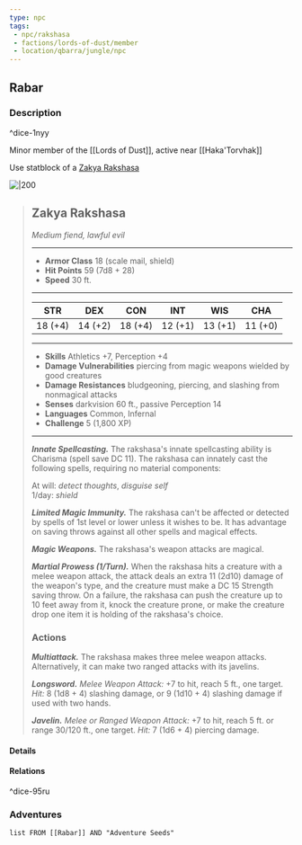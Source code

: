 ```yaml
---
type: npc
tags:
 - npc/rakshasa
 - factions/lords-of-dust/member
 - location/qbarra/jungle/npc
---
```


## Rabar

### Description^dice-1nyy

Minor member of the [[Lords of Dust]], active near [[Haka'Torvhak]]

Use statblock of a [Zakya Rakshasa](https://5e.tools/bestiary.html#zakya%20rakshasa_erlw)



![|200](https://5e.tools/img/bestiary/ERLW/Zakya%20Rakshasa.png?v=1.122.8) 
>  ## Zakya Rakshasa
>*Medium fiend, lawful evil*
>___
>- **Armor Class** 18 (scale mail, shield)
>- **Hit Points** 59 (7d8 + 28)
>- **Speed** 30 ft.
>___
>|STR|DEX|CON|INT|WIS|CHA|
>|:---:|:---:|:---:|:---:|:---:|:---:|
>|18 (+4)|14 (+2)|18 (+4)|12 (+1)|13 (+1)|11 (+0)|
>___
>- **Skills** Athletics +7, Perception +4
>- **Damage Vulnerabilities** piercing from magic weapons wielded by good creatures
>- **Damage Resistances** bludgeoning, piercing, and slashing from nonmagical attacks
>- **Senses** darkvision 60 ft., passive Perception 14
>- **Languages** Common, Infernal
>- **Challenge** 5 (1,800 XP)
>___
>***Innate Spellcasting.*** The rakshasa's innate spellcasting ability is Charisma (spell save DC 11). The rakshasa can innately cast the following spells, requiring no material components:  
>
>At will: *detect thoughts*, *disguise self*  
>1/day: *shield*  
>
>
>***Limited Magic Immunity.*** The rakshasa can't be affected or detected by spells of 1st level or lower unless it wishes to be. It has advantage on saving throws against all other spells and magical effects.  
>
>***Magic Weapons.*** The rakshasa's weapon attacks are magical.  
>
>***Martial Prowess (1/Turn).*** When the rakshasa hits a creature with a melee weapon attack, the attack deals an extra 11 (2d10) damage of the weapon's type, and the creature must make a DC 15 Strength saving throw. On a failure, the rakshasa can push the creature up to 10 feet away from it, knock the creature prone, or make the creature drop one item it is holding of the rakshasa's choice.  
>
>### Actions
>***Multiattack.*** The rakshasa makes three melee weapon attacks. Alternatively, it can make two ranged attacks with its javelins.  
>
>***Longsword.*** *Melee Weapon Attack:* +7 to hit, reach 5 ft., one target. *Hit:* 8 (1d8 + 4) slashing damage, or 9 (1d10 + 4) slashing damage if used with two hands.  
>
>***Javelin.*** *Melee  or Ranged Weapon Attack:* +7 to hit, reach 5 ft. or range 30/120 ft., one target. *Hit:* 7 (1d6 + 4) piercing damage.

#### Details

#### Relations
^dice-95ru


### Adventures
```dataview
list FROM [[Rabar]] AND "Adventure Seeds"
```